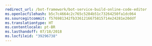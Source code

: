 ```yaml
---
redirect_url: /bot-framework/bot-service-build-online-code-editor
ms.openlocfilehash: b5c7c4664c2c765c5284b51c73264250fa1dc064
ms.sourcegitcommit: f576981342fb3361216675815714e24281e20ddf
ms.translationtype: HT
ms.contentlocale: pt-BR
ms.lasthandoff: 07/18/2018
ms.locfileid: "39296738"
---
```

